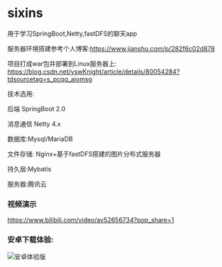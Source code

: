 # sixins
用于学习SpringBoot,Netty,fastDFS的聊天app

服务器环境搭建参考个人博客:https://www.jianshu.com/p/282f6c02d878

项目打成war包并部署到Linux服务器上: https://blog.csdn.net/yswKnight/article/details/80054284?tdsourcetag=s_pcqq_aiomsg

技术选用:

后端 SpringBoot 2.0

消息通信 Netty 4.x

数据库:Mysql/MariaDB

文件存储: Nginx+基于fastDFS搭建的图片分布式服务器

持久层:Mybatis

服务器:腾讯云

### 视频演示

https://www.bilibili.com/video/av52656734?pop_share=1


### 安卓下载体验:

![安卓体验版](https://upload-images.jianshu.io/upload_images/6455343-83a6f9f43543e8d0.png?imageMogr2/auto-orient/strip%7CimageView2/2/w/1240)
